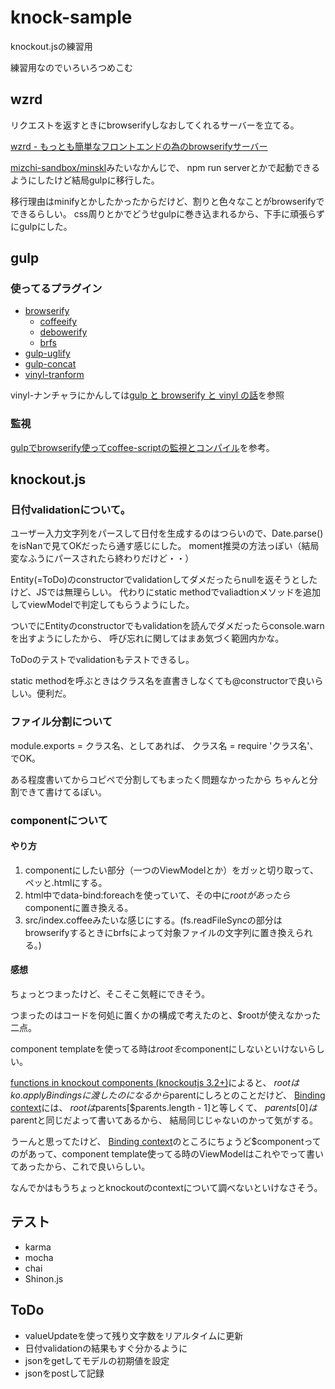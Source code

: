# knock-sample

knockout.jsの練習用

練習用なのでいろいろつめこむ

## wzrd

リクエストを返すときにbrowserifyしなおしてくれるサーバーを立てる。

[wzrd - もっとも簡単なフロントエンドの為のbrowserifyサーバー](http://qiita.com/mizchi/items/bc3dd566091a7c0d3346)

[mizchi-sandbox/minskl](https://github.com/mizchi-sandbox/minskl/blob/master/package.json)みたいなかんじで、
npm run serverとかで起動できるようにしたけど結局gulpに移行した。

移行理由はminifyとかしたかったからだけど、割りと色々なことがbrowserifyでできるらしい。
css周りとかでどうせgulpに巻き込まれるから、下手に頑張らずにgulpにした。

## gulp

### 使ってるプラグイン

* [browserify](http://browserify.org/)
    * [coffeeify](https://www.npmjs.com/package/coffeeify)
    * [debowerify](https://www.npmjs.com/package/debowerify)
    * [brfs](https://www.npmjs.com/package/brfs)
* [gulp-uglify](https://www.npmjs.com/package/gulp-uglify)
* [gulp-concat](https://www.npmjs.com/package/gulp-concat)
* [vinyl-tranform](https://www.npmjs.com/package/vinyl-transform)


vinyl-ナンチャラにかんしては[gulp と browserify と vinyl の話](http://umai-bow.hateblo.jp/entry/2014/10/08/002235)を参照

### 監視

[gulpでbrowserify使ってcoffee-scriptの監視とコンパイル](http://qiita.com/mizchi/items/10a8e2b3e6c2c3235e61)を参考。

## knockout.js

### 日付validationについて。

ユーザー入力文字列をパースして日付を生成するのはつらいので、Date.parse()をisNanで見てOKだったら通す感じにした。
moment推奨の方法っぽい（結局変なふうにパースされたら終わりだけど・・）

Entity(=ToDo)のconstructorでvalidationしてダメだったらnullを返そうとしたけど、JSでは無理らしい。
代わりにstatic methodでvaliadtionメソッドを追加してviewModelで判定してもらうようにした。

ついでにEntityのconstructorでもvalidationを読んでダメだったらconsole.warnを出すようにしたから、
呼び忘れに関してはまあ気づく範囲内かな。

ToDoのテストでvalidationもテストできるし。

static methodを呼ぶときはクラス名を直書きしなくても@constructorで良いらしい。便利だ。

### ファイル分割について

module.exports = クラス名、としてあれば、
クラス名 = require 'クラス名'、でOK。

ある程度書いてからコピペで分割してもまったく問題なかったから
ちゃんと分割できて書けてるぽい。

### componentについて

#### やり方

1. componentにしたい部分（一つのViewModelとか）をガッと切り取って、ペッと.htmlにする。
1. html中でdata-bind:foreachを使っていて、その中に$rootがあったら$componentに置き換える。
1. src/index.coffeeみたいな感じにする。(fs.readFileSyncの部分はbrowserifyするときにbrfsによって対象ファイルの文字列に置き換えられる。)

#### 感想

ちょっとつまったけど、そこそこ気軽にできそう。

つまったのはコードを何処に置くかの構成で考えたのと、$rootが使えなかった二点。

component templateを使ってる時は$rootを$componentにしないといけないらしい。

[functions in knockout components (knockoutjs 3.2+)](http://stackoverflow.com/questions/25524216/functions-in-knockout-components-knockoutjs-3-2)によると、
$rootはko.applyBindingsに渡したのになるから$parentにしろとのことだけど、
[Binding context](http://knockoutjs.com/documentation/binding-context.html)には、
$rootは$parents[$parents.length - 1]と等しくて、
$parents[0]は$parentと同じだよって書いてあるから、
結局同じじゃないのかって気がする。

うーんと思ってたけど、 [Binding context](http://knockoutjs.com/documentation/binding-context.html)のところにちょうど$componentってのがあって、component template使ってる時のViewModelはこれやでって書いてあったから、これで良いらしい。

なんでかはもうちょっとknockoutのcontextについて調べないといけなさそう。

## テスト

* karma
* mocha
* chai
* Shinon.js

## ToDo

* valueUpdateを使って残り文字数をリアルタイムに更新
* 日付validationの結果もすぐ分かるように
* jsonをgetしてモデルの初期値を設定
* jsonをpostして記録
